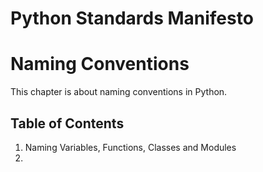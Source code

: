 Python Standards Manifesto
=====================
Naming Conventions
======================

This chapter is about naming conventions in Python.

## Table of Contents
1) Naming Variables, Functions, Classes and Modules
2) 